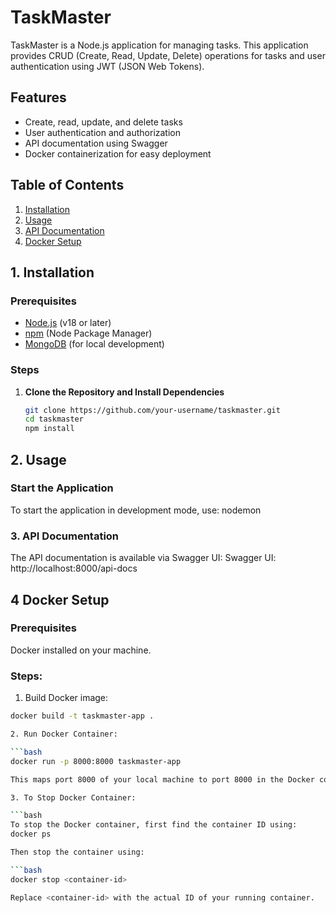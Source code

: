 # TaskMaster

TaskMaster is a Node.js application for managing tasks. This application provides CRUD (Create, Read, Update, Delete) operations for tasks and user authentication using JWT (JSON Web Tokens). 

## Features

- Create, read, update, and delete tasks
- User authentication and authorization
- API documentation using Swagger
- Docker containerization for easy deployment

## Table of Contents

1. [Installation](#installation)
2. [Usage](#usage)
3. [API Documentation](#api-documentation)
4. [Docker Setup](#docker-setup)


## 1. Installation

### Prerequisites

- [Node.js](https://nodejs.org/) (v18 or later)
- [npm](https://www.npmjs.com/) (Node Package Manager)
- [MongoDB](https://www.mongodb.com/) (for local development)

### Steps

1. **Clone the Repository and Install Dependencies**

   ```bash
   git clone https://github.com/your-username/taskmaster.git
   cd taskmaster
   npm install


## 2. Usage

### Start the Application
To start the application in development mode, use:
nodemon

### 3. API Documentation
The API documentation is available via Swagger UI:
Swagger UI: http://localhost:8000/api-docs

## 4 Docker Setup

### Prerequisites
Docker installed on your machine.

### Steps:

1. Build Docker image:
   
 ```bash
docker build -t taskmaster-app .

2. Run Docker Container:

 ```bash
docker run -p 8000:8000 taskmaster-app

This maps port 8000 of your local machine to port 8000 in the Docker container.

3. To Stop Docker Container:

 ```bash
To stop the Docker container, first find the container ID using:
docker ps

Then stop the container using:

 ```bash
docker stop <container-id>

Replace <container-id> with the actual ID of your running container.
